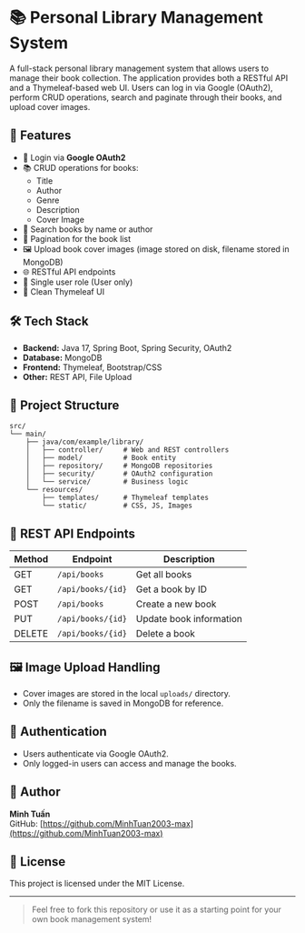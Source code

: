 # 📚 Personal Library Management System

A full-stack personal library management system that allows users to manage their book collection. The application provides both a RESTful API and a Thymeleaf-based web UI. Users can log in via Google (OAuth2), perform CRUD operations, search and paginate through their books, and upload cover images.

## 🚀 Features

- 🔐 Login via **Google OAuth2**
- 📚 CRUD operations for books:
  - Title
  - Author
  - Genre
  - Description
  - Cover Image
- 🔎 Search books by name or author
- 📄 Pagination for the book list
- 🖼️ Upload book cover images (image stored on disk, filename stored in MongoDB)
- 🌐 RESTful API endpoints
- 👤 Single user role (User only)
- 🧩 Clean Thymeleaf UI

## 🛠 Tech Stack

- **Backend:** Java 17, Spring Boot, Spring Security, OAuth2
- **Database:** MongoDB
- **Frontend:** Thymeleaf, Bootstrap/CSS
- **Other:** REST API, File Upload

## 📁 Project Structure

```plaintext
src/
└── main/
    ├── java/com/example/library/
    │   ├── controller/     # Web and REST controllers
    │   ├── model/          # Book entity
    │   ├── repository/     # MongoDB repositories
    │   ├── security/       # OAuth2 configuration
    │   └── service/        # Business logic
    └── resources/
        ├── templates/      # Thymeleaf templates
        └── static/         # CSS, JS, Images
```


## 🧪 REST API Endpoints

| Method | Endpoint           | Description             |
|--------|--------------------|-------------------------|
| GET    | `/api/books`       | Get all books           |
| GET    | `/api/books/{id}`  | Get a book by ID        |
| POST   | `/api/books`       | Create a new book       |
| PUT    | `/api/books/{id}`  | Update book information |
| DELETE | `/api/books/{id}`  | Delete a book           |

## 🖼️ Image Upload Handling

- Cover images are stored in the local `uploads/` directory.
- Only the filename is saved in MongoDB for reference.

## 🔐 Authentication

- Users authenticate via Google OAuth2.
- Only logged-in users can access and manage the books.

## 👤 Author

**Minh Tuấn**  
GitHub: [https://github.com/MinhTuan2003-max](https://github.com/MinhTuan2003-max)

## 📌 License

This project is licensed under the MIT License.

---

> Feel free to fork this repository or use it as a starting point for your own book management system!
